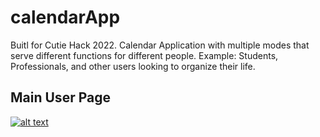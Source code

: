 # calendarApp
Buitl for Cutie Hack 2022. Calendar Application with multiple modes that serve different functions for different people. Example: Students, Professionals, and other users looking to organize their life.

## Main User Page
[![alt text](http://url/to/img.png)
](https://i.imgur.com/RsLTBCo.png)
